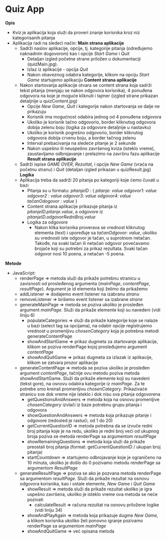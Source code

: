 # Quiz App

__Opis__
* Kviz je aplikacija koja služi da proveri znanje korisnika kroz niz kategorisanih pitanja
* Aplikacija radi na sledeći način:
    __Main strana aplikacije__
    * Sadrži naslov aplikacije, opcije, tj. kategorije pitanja (određujemo naknadnim dogovorom) kao i opcije _Start Game_ i _Quit_
        * Detaljan izgled početne strane priložen u dokumentaciji (quizMain.jpg).
        * Izlaz iz aplikacije - opcija _Quit_
        * Nakon obaveznog odabira kategorije, klikom na opciju _Start Game_ startujemo aplikaciju
    __Content strana aplikacije__        
    * Nakon startovanja aplikacije otvara se content strana koja sadrži tekst pitanja (menjaju se nakon odgovora korisnika), 4 ponuđena odgovora na koje je moguće kliknuti i tajmer (izgled strane prikazan detaljnije u quizContent.jpg)    
        * Opcije _New Game_, _Quit_ i kategorije nakon startovanja se dalje ne prikazuju        
        * Korisnik ima mogućnost odabira jednog od 4 ponuđena odgovora
        * Ukoliko je korisnik tačno odgovorio, border kliknutog odgovora dobija zelenu boju (logika za odgovore detaljnije u nastavku)
        * Ukoliko je korisnik pogrešno odgovorio, border kliknutog odgovora dobija crvenu boju, a border tačnog zelenu
        * Interval prebacivanja na sledeće pitanje je 2 sekunde        
        * Nakon uspešno ili neuspešno završenog kviza (isteklo vreme), zaustavljamo odbrojavanje i prelazimo na završnu fazu aplikacije
    __Result strana aplikacije__
    * Sadrži ispise _GAME OVER_, _Rezultat_, i opcije _New Game_ (vraća na početnu stranu) i _Quit_ (detaljan izgled prikazan u quizResult.jpg)
    __Logika__
    * Aplikacija treba da sadrži 20 pitanja po kategoriji koje ćemo čuvati u bazi
        * Pitanja su u formatu:
         _pitanjeID_ : {
             _pitanje: value_
             _odgovor1: value_
             _odgovor2 : value_
             _odgovor3: value_
             _odgovor4: value_
             _tačanOdogovor : value_
         }
        * Content strana aplikacije prikazuje pitanja iz _pitanjeID.pitanje.value_, a odgovore iz _pitanjeID.odgovorRedniBroj.value_
        * Logika za odgovore
            * Nakon klika korisnika proverava se vrednost kliknutog elementa (text) i upoređuje sa _tačanOdgovor: value_, ukoliko su vrednosti iste odgovor je tačan, u suprotnom netačan. Takođe, na svaki tačan ili netačan odgovor povećavamo brojače koji su potrebni za prikaz rezultata. Svaki tačan odgovor nosi 10 poena, a netačan -5 poena.

__Metode__
* JavaScript:
    * renderPage => metoda služi da prikaže potrebnu stranicu u zavisnosti od prosleđenog argumenta (_mainPage_, _contentPage_, _resultPage_). Argument je id elementa koji želimo da prikažemo
    * addListener => dodajemo event listener na izabranu _stranu_
    * removeListener => brišemo event listener sa izabrane _strane_ 
    * generateMainPage => metoda se poziva ukoliko je prosleđen argument _mainPage_. Služi da prikaže elemente koji su navedeni (vidi liniju 6)
        * populateCategories => služi da prikaže kategorije koje se nalaze u bazi (select tag sa opcijama), na odabir opcije registrujemo vrednost u promenljivu _chosenCategory_ koja je potrebna metodi generateContentPage
        * showAndStartGame => prikaz dugmeta za startovanje aplikacije, klikom se poziva renderPage kojoj prosleđujemo argument _contentPage_
        * showAndQuitGame => prikaz dugmeta za izlazak iz aplikacije, klikom se zatvara prozor aplikacije
    * generateContentPage => metoda se poziva ukoliko je prosleđen argument _contentPage_, tačnije ovu metodu poziva metoda showAndStartGame. Služi da prikaže elemente koji su navedeni (tekst gore), na osnovu odabira kategorije iz _mainPage_. Za te potrebe smo kreirali promenljivu _chosenCategory_. Prikazivaće stranicu sve dok vreme nije isteklo i dok nisu sva pitanja odgovorena
        * getQuestionsAndAnswers => metoda koja na osnovu promenljive _chosenCategory_ izvlači iz baze potrebnu grupu pitanja i odgovora
        * showQuestionAndAnswers => metoda koja prikazuje pitanje i odgovore (redosled je rastući, od 1 do 20)
        * getCurrentQuestionID => metoda potrebna da se izvuče redni broj pitanja koje je na redu, ukoliko je redni broj veći od ukupnog broja poziva se metoda renderPage sa argumentom _resultPage_
        * showRemainingQuestions => metoda koja služi da prikaže preostali broj pitanja (format: getCurrentQuestionID / ukupan broj pitanja)
        * startCountdown => startujemo odbrojavanje koje je ograničeno na 10 minuta, ukoliko je došlo do 0 pozivamo metodu renderPage sa argumentom _ResultPage_
    * generateResultPage => poziva se ako je pozvana metoda renderPage sa argumentom _resultPage_. Služi da prikaže rezultat na osnovu odgovora korisnika, kao i ostale elemente, _New Game_ i _Quit Game_
        * showResult => metoda služi da prikaže rezultat ukoliko je igra uspešno završena, ukoliko je isteklo vreme ova metoda se neće pozivati
            * calculateResult => računa rezultat na osnovu priložene logike (vidi liniju 34)
        * showAndPlayAgain => metoda koja prikazuje dugme _New Game_, a klikom korisnika ukoliko želi ponovno igranje pozivamo renderPage sa argumentom _mainPage_
        * showAndQuitGame => već opisana metoda
